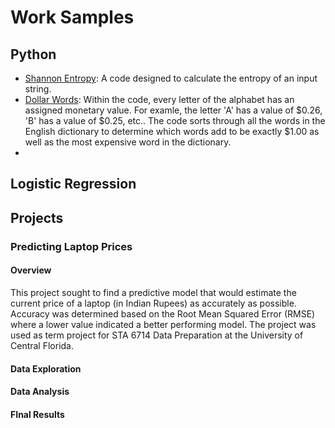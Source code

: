 # Work Samples

## Python
- [Shannon Entropy](https://replit.com/@kpierce10/Shannon-Entropy#main.py): A code designed to calculate the entropy of an input string.
- [Dollar Words](https://replit.com/@kpierce10/Dollar-Words): Within the code, every letter of the alphabet has an assigned monetary value. For examle, the letter 'A' has a value of $0.26, 'B' has a value of $0.25, etc.. The code sorts through all the words in the English dictionary to determine which words add to be exactly $1.00 as well as the most expensive word in the dictionary.
- 

## Logistic Regression


## Projects
### Predicting Laptop Prices
#### Overview
This project sought to find a predictive model that would estimate the current price of a laptop (in Indian Rupees) as accurately as possible. Accuracy was determined based on the Root Mean Squared Error (RMSE) where a lower value indicated a better performing model. The project was used as term project for STA 6714 Data Preparation at the University of Central Florida.
#### Data Exploration

#### Data Analysis
#### FInal Results
